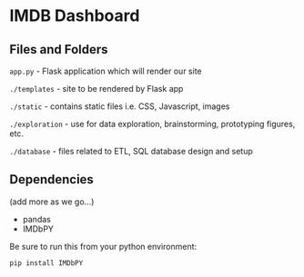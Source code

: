 # IMDB Dashboard

## Files and Folders

`app.py` - Flask application which will render our site

`./templates` - site to be rendered by Flask app

`./static` - contains static files i.e. CSS, Javascript, images

`./exploration` - use for data exploration, brainstorming, prototyping figures, etc.

`./database` - files related to ETL, SQL database design and setup

## Dependencies

(add more as we go...)

* pandas
* IMDbPY

Be sure to run this from your python environment:

```
pip install IMDbPY
```
